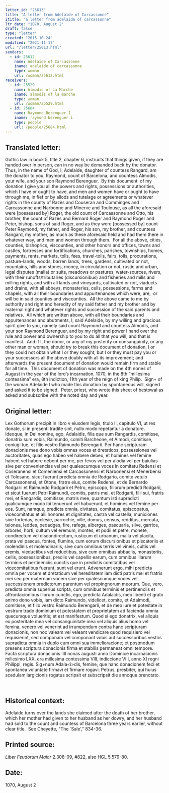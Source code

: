 ```yaml
---
letter_id: "25613"
title: "A letter from Adelaide of Carcassonne"
ititle: "a letter from adelaide of carcassonne"
ltr_date: "1070, August 2"
draft: false
type: "letter"
created: "2015-10-24"
modified: "2021-11-17"
url: "/letter/25613.html"
senders:
  - id: 25612
    name: Adelaide of Carcassonne
    iname: adelaide of carcassonne
    type: woman
    url: /woman/25612.html
receivers:
  - id: 25529
    name: Almodis of La Marche
    iname: almodis of la marche
    type: woman
    url: /woman/25529.html
  - id: 25684
    name: Raymond Berenguer I
    iname: raymond berenguer i
    type: people
    url: /people/25684.html
---
```

<h2> Translated letter:</h2><p>Gothic law in book 5, title 2, chapter 6, instructs that things given, if they are handed over in person, can in no way be demanded back by the donator.&nbsp; Thus, in the name of God, I, Adelaide, daughter of countess Rangard, am the donator to you, Raymond, count of Barcelona, and countess Almodis, your wife, and your son Raymond Berenguer.&nbsp; By this document&nbsp; of my donation I give you all the powers and rights, possessions or authorities, which I have or ought to have, and men and women have or ought to have through me, in fief or by allods and tutelage or agreements or whatever rights in the county of Razès and Couseran and Comminges and Carcassonne and Narbonne and Minerve and Toulouse, as all the aforesaid were [possessed by] Roger, the old count of Carcassonne and Otto, his brother, the count of Razès and Bernard Roger and Raymond Roger and Peter, bishop, sons of said Roger, and as they were [possessed by] count Peter Raymond, my father, and Roger, his son, my brother, and countess Rangard, my mother, as much as these aforesaid held and had them there in whatever way, and men and women through them.&nbsp; For all the above, cities, counties, bishoprics, viscounties, and other honors and offices, towns and castles, fortresses and fortifications, churches, parishes, townships, homes, payments, rents, markets, tolls, fees, travel-tolls, fairs, tolls, procurations, pasture-lands, woods, barren lands, trees, gardens, cultivated or not, mountains, hills and stones, money, in circulation or not, rustic and urban, legal disputes (malla) or suits, meadows or pastures, water-sources, rivers, with their runoffs/tributaries (discursionibus) and fisheries and mills and milling rights, and with all lands and vineyards, cultivated or not, viaducts and drains, with all abbeys, monasteries, cells, possessions, farms and chapels, with all their boundaries and appurtenances which were, are, &nbsp;or will be in said counties and viscounties.&nbsp; All the above came to me by authority and right and heredity of my said father and my brother and by maternal right and whatever rights and succession of the said parents and relatives.&nbsp; All which are written above, with all their boundaries and appurtenances and abutments, I, said Adelaide, by my willing and gracious spirit give to you, namely said count Raymond and countess Almodis, and your son Raymond Berenguer, and by my right and power I hand over the rule and power and ownership to you to do all that you will; and that is manifest.&nbsp; And if I, the donor, or any of my posterity or consanguinity, or any other man or woman, should try to break this document of donation, I or they could not obtain what I or they sought, but I or they must pay you or your successors all the above doubly with all its improvement; and afterwards the present document of donation would remain firm and stable for all time.&nbsp; This document of donation was made on the 4th nones of August in the year of the lord’s incarnation, 1070, in the 8th “millesima contessima” era, 8th indiction, 11th year of the reign of king Philip.&nbsp; Sign+ of the woman Adelaide I who made this donation by spontaneous will, signed and asked it to be signed.&nbsp; Peter, priest, who wrote this sheet of bestowal as asked and subscribe with the noted day and year.</p><h2 class="mt-4"> Original letter:</h2><p>Lex Gothorum precipit in libro v eiusdem legis, titulo II, capitulo VI, ut res donate, si in presenti tradite sint, nullo modo repetantur a donatore. Ideoque, in Dei nomine, ego, Adalaidis, filia que sum Rangardis, comitisse, donatrix sum vobis, Raimundo, comiti Barcheone, et Almodi, comitisse, coniugi tue, et filio vestro Raimundo Berengarii. Per hanc scripturam donacionis mee dono vobis omnes voces et dretaticos, possessiones vel auctoritates, quas ego habeo vel habere debeo, et homines vel femine habent vel habere debent per me, per fevos vel per alodia vel per baiulias sive per conveniencias vel per qualescumque voces in comitatu Redensi et Coseranensi et Comeniensi et Carcassonensi et Narbonensi et Menerbensi et Tolosano, sicut fuerunt predicta omnia de Rodgario, comite vetulo Carcassonensi, et Otone, fratre eius, comite Redensi, et de Bernardo Rodgarii et Raimundo Rodgarii et Petro, episcopo, filiorum predicti Rodgarii, et sicut fuerunt Petri Raimundi, comitis, patris mei, et Rodgarii, filii sui, fratris mei, et Rangardis, comitisse, matris mee, quantum isti supradicti qualicumque modo ibi tenuerunt vel habuerunt, et homines vel femine per eos. Sunt, namque, predicta omnia, civitates, comitatus, episcopatus, vicecomitatus et alii honores et dignitates, castra vel castella, municiones sive fortedas, ecclesie, parrochie, ville, domus, census, redditus, mercata, telonea, leddes, pedadges, fire, rafega, alberges, pascuaria, silve, garrice, arbores, horti, cultum vel eremum, montes, et podii et petre, monete, condirectum vel discondirectum, rusticum et urbanum, malla vel placita, prata vel pascua, fontes, flumina, cum eorum discursionibus et piscatoriis et molendinis et molendinariis, sive cum omnibus terris vel vineis, cultis vel eremis, vieductibus vel reductibus, sive cum omnibus abbaciis, monasteriis, cellis, possessionibus, prediis vel capellis earum, cum omnibus illarum terminis et pertinenciis cunctis que in predictis comitatibus vel vicecomitatibus fuerunt, sunt vel erunt. Advenerunt ergo, mihi predicta omnia per vocem et dretaticum vel hereditatem iam dicti patris mei et fratris mei seu per maternam vocem sive per qualescumque voces vel successionem predictorum parentum vel propingnorum meorum. Que, vero, predicta omnia superius scripta, cum omnibus terminis et pertinen­ciis et affrontacionibus illorum cunctis, ego, predicta Adalaidis, meo libenti et grato animo dono vobis, iam dicto Raimundo, videlicet, comite, et Adalmodi, comitisse, et filio vestro Raimundo Berengarii, et de meo iure et potestate in vestrum trado dominium et potestatem et proprietatem ad facienda omnia quecumque volueritis; et est manifestum. Quod si ego donatrix, vel aliquis ex posteritate mea vel consanguinitate mea vel aliquis alius homo vel femina, venero vel venerint ad irrumpendum contra hanc scripturam donacionis, non hoc valeam vel veleant vendicare quod requisiero vel requisierint, sed componam vel componant vobis aut successoribus vestris supradicta omnia in duplo cum omni sua immelioracione; et postmodum presens scriptura donacionis firma et stabilis permaneat omni tempore. Facta scriptura donacionis IIII nonas augusti anno Dominice incarnacionis millesimo LXX, era millesima contessima VIII, indiccione VIII, anno XI regni Philippi, regis. Sig+num Adala&lt;i&gt;dis, femine, que hanc donacionem feci et spontanea voluntate firmavi et firmare rogavi. Petrus, presbiter, qui huius scedulam largicionis rogatus scripsit et subscripsit die annoque prenotato.</p><p>&nbsp;</p><h2 class="mt-4"> Historical context:</h2><p>Adelaide turns over the lands she claimed after the death of her brother, which her mother had given to her husband as her dowry, and her husband had sold to the count and countess of Barcelona three years earlier, without clear title. &nbsp;See Cheyette, "The `Sale'," 834-36.</p><h2 class="mt-4"> Printed source:</h2><p><em>Liber Feudorum Maior</em> 2.308-09, #822, also HGL 5.579-80.&nbsp;&nbsp;</p><h2 class="mt-4"> Date:</h2>1070, August 2